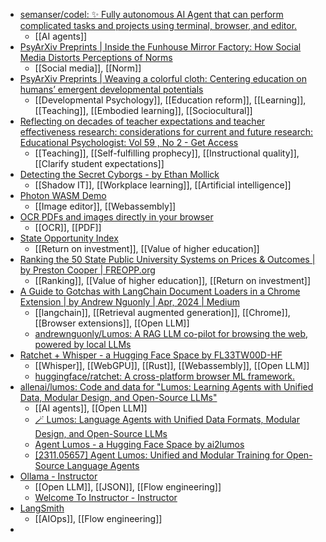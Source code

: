 - [semanser/codel: ✨ Fully autonomous AI Agent that can perform complicated tasks and projects using terminal, browser, and editor.](https://github.com/semanser/codel)
	- [[AI agents]]
- [PsyArXiv Preprints | Inside the Funhouse Mirror Factory: How Social Media Distorts Perceptions of Norms](https://osf.io/preprints/psyarxiv/kgcrq)
	- [[Social media]], [[Norm]]
- [PsyArXiv Preprints | Weaving a colorful cloth: Centering education on humans’ emergent developmental potentials](https://osf.io/preprints/psyarxiv/qhezk)
	- [[Developmental Psychology]], [[Education reform]], [[Learning]], [[Teaching]], [[Embodied learning]], [[Sociocultural]]
- [Reflecting on decades of teacher expectations and teacher effectiveness research: considerations for current and future research: Educational Psychologist: Vol 59 , No 2 - Get Access](https://www.tandfonline.com/doi/full/10.1080/00461520.2024.2324386?src=exp-la)
	- [[Teaching]], [[Self-fulfilling prophecy]], [[Instructional quality]], [[Clarify student expectations]]
- [Detecting the Secret Cyborgs - by Ethan Mollick](https://www.oneusefulthing.org/p/detecting-the-secret-cyborgs)
	- [[Shadow IT]], [[Workplace learning]], [[Artificial intelligence]]
- [Photon WASM Demo](https://silvia-odwyer.github.io/photon/demo.html)
	- [[Image editor]], [[Webassembly]]
- [OCR PDFs and images directly in your browser](https://tools.simonwillison.net/ocr)
	- [[OCR]], [[PDF]]
- [State Opportunity Index](https://stradaeducation.org/report/state-opportunity-index/)
	- [[Return on investment]], [[Value of higher education]]
- [Ranking the 50 State Public University Systems on Prices & Outcomes | by Preston Cooper | FREOPP.org](https://freopp.org/ranking-the-50-state-public-university-systems-on-prices-outcomes-3d807df8121d)
	- [[Ranking]], [[Value of higher education]], [[Return on investment]]
- [A Guide to Gotchas with LangChain Document Loaders in a Chrome Extension | by Andrew Nguonly | Apr, 2024 | Medium](https://medium.com/@andrewnguonly/a-guide-to-gotchas-with-langchain-document-loaders-in-a-chrome-extension-6228369f79f6)
	- [[langchain]], [[Retrieval augmented generation]], [[Chrome]], [[Browser extensions]], [[Open LLM]]
	- [andrewnguonly/Lumos: A RAG LLM co-pilot for browsing the web, powered by local LLMs](https://github.com/andrewnguonly/Lumos)
- [Ratchet + Whisper - a Hugging Face Space by FL33TW00D-HF](https://huggingface.co/spaces/FL33TW00D-HF/ratchet-whisper)
	- [[Whisper]], [[WebGPU]], [[Rust]], [[Webassembly]], [[Open LLM]]
	- [huggingface/ratchet: A cross-platform browser ML framework.](https://github.com/huggingface/ratchet)
- [allenai/lumos: Code and data for "Lumos: Learning Agents with Unified Data, Modular Design, and Open-Source LLMs"](https://github.com/allenai/lumos)
	- [[AI agents]], [[Open LLM]]
	- [🪄 Lumos: Language Agents with Unified Data Formats, Modular Design, and Open-Source LLMs](https://allenai.github.io/lumos/)
	- [Agent Lumos - a Hugging Face Space by ai2lumos](https://huggingface.co/spaces/ai2lumos/lumos_data_demo)
	- [[2311.05657] Agent Lumos: Unified and Modular Training for Open-Source Language Agents](https://arxiv.org/abs/2311.05657)
- [Ollama - Instructor](https://python.useinstructor.com/examples/ollama/#ollama)
	- [[Open LLM]], [[JSON]], [[Flow engineering]]
	- [Welcome To Instructor - Instructor](https://useinstructor.com/#calling-create)
- [LangSmith](https://www.langchain.com/langsmith)
	- [[AIOps]], [[Flow engineering]]
-